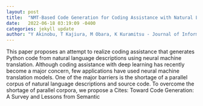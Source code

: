 ```yaml
---
layout: post
title:  "NMT-Based Code Generation for Coding Assistance with Natural Language"
date:   2022-06-18 03:19:09 -0400
categories: jekyll update
author: "Y Akinobu, T Kajiura, M Obara, K Kuramitsu - Journal of Information Processing, 2022"
---
```

 This paper proposes an attempt to realize coding assistance that generates Python code from natural language descriptions using neural machine translation. Although coding assistance with deep learning has recently become a major concern, few applications have used neural machine translation models. One of the major barriers is the shortage of a parallel corpus of natural language descriptions and source code. To overcome the shortage of parallel corpora, we propose a  Cites: Toward Code Generation: A Survey and Lessons from Semantic